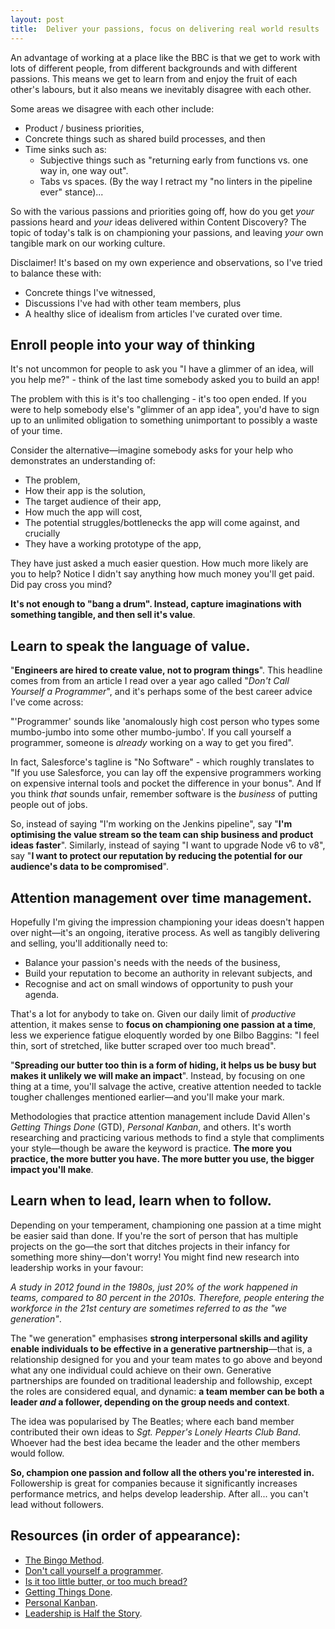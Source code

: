```yaml
---
layout: post
title:  Deliver your passions, focus on delivering real world results
---
```




An advantage of working at a place like the BBC is that we get to work with lots
of different people, from different backgrounds and with different passions.
This means we get to learn from and enjoy the fruit of each other's labours, but
it also means we inevitably disagree with each other.

Some areas we disagree with each other include:

- Product / business priorities,
- Concrete things such as shared build processes, and then
- Time sinks such as:
    - Subjective things such as "returning early from functions vs. one way in,
        one way out".
    - Tabs vs spaces. (By the way I retract my "no linters in the pipeline
        ever" stance)...

So with the various passions and priorities going off, how do you get _your_
passions heard and _your_ ideas delivered within Content Discovery? The topic of
today's talk is on championing your passions, and leaving _your_ own tangible
mark on our working culture.

Disclaimer! It's based on my own experience and observations, so I've tried to
balance these with:

- Concrete things I've witnessed,
- Discussions I've had with other team members, plus
- A healthy slice of idealism from articles I've curated over time.

## Enroll people into your way of thinking

It's not uncommon for people to ask you "I have a glimmer of an idea, will you
help me?" - think of the last time somebody asked you to build an app!

The problem with this is it's too challenging - it's too open ended. If you
were to help somebody else's "glimmer of an app idea", you'd have to sign up to
an unlimited obligation to something unimportant to possibly a waste of your
time.

Consider the alternative—imagine somebody asks for your help who demonstrates an
understanding of:

- The problem,
- How their app is the solution,
- The target audience of their app,
- How much the app will cost,
- The potential struggles/bottlenecks the app will come against, and crucially
- They have a working prototype of the app,

They have just asked a much easier question. How much more likely are you to
help? Notice I didn't say anything how much money you'll get paid. Did pay
cross you mind?

**It's not enough to "bang a drum". Instead, capture imaginations with
something tangible, and then sell it's value**.

## Learn to speak the language of value.

"**Engineers are hired to create value, not to program things**". This headline
comes from from an article I read over a year ago called "_Don't Call Yourself a
Programmer_", and it's perhaps some of the best career advice I've come across:

"'Programmer' sounds like 'anomalously high cost person who types some
mumbo-jumbo into some other mumbo-jumbo'. If you call yourself a programmer,
someone is _already_ working on a way to get you fired".

In fact, Salesforce's tagline is "No Software" - which roughly translates to
"If you use Salesforce, you can lay off the expensive programmers working on
expensive internal tools and pocket the difference in your bonus". And If you
think _that_ sounds unfair, remember software is the _business_ of putting
people out of jobs.

So, instead of saying "I'm working on the Jenkins pipeline", say "**I'm optimising
the value stream so the team can ship business and product ideas faster**".
Similarly, instead of saying "I want to upgrade Node v6 to v8", say "**I want to
protect our reputation by reducing the potential for our audience's data to
be compromised**".

## Attention management over time management.

Hopefully I'm giving the impression championing your ideas doesn't happen over
night—it's an ongoing, iterative process. As well as tangibly delivering and
selling, you'll additionally need to:

- Balance your passion's needs with the needs of the business,
- Build your reputation to become an authority in relevant subjects, and
- Recognise and act on small windows of opportunity to push your agenda.

That's a lot for anybody to take on. Given our daily limit of _productive_
attention, it makes sense to  **focus on championing one passion at a
time**, less we experience fatigue eloquently worded by one Bilbo Baggins:
"I feel thin, sort of stretched, like butter scraped over too much bread".

"**Spreading our butter too thin is a form of hiding, it helps us be busy but
makes it unlikely we will make an impact**". Instead, by focusing on one thing
at a time, you'll salvage the active, creative attention needed to tackle
tougher challenges mentioned earlier—and you'll make your mark.

Methodologies that practice attention management include David Allen's _Getting
Things Done_ (GTD), _Personal Kanban_, and others. It's worth researching and
practicing various methods to find a style that compliments your style—though be
aware the keyword is practice. **The more you practice, the more butter you have.
The more butter you use, the bigger impact you'll make**.

## Learn when to lead, learn when to follow.

Depending on your temperament, championing one passion at a time might be easier
said than done. If you're the sort of person that has multiple projects on the
go—the sort that ditches projects in their infancy for something more shiny—don't
worry! You might find new research into leadership works in your favour:

_A study in 2012 found in the 1980s, just 20% of the work happened in teams,
compared to 80 percent in the 2010s. Therefore, people entering the workforce
in the 21st century are sometimes referred to as the "we generation"_.

The "we generation" emphasises **strong interpersonal skills and agility enable
individuals to be effective in a generative partnership**—that is, a
relationship designed for you and your team mates to go above and beyond what
any one individual could achieve on their own. Generative partnerships are
founded on traditional leadership and followship, except the roles are considered
equal, and dynamic: **a team member can be both a leader _and_ a follower,
depending on the group needs and context**.

The idea was popularised by The Beatles; where each band member contributed their
own ideas to _Sgt. Pepper's Lonely Hearts Club Band_. Whoever had the best idea
became the leader and the other members would follow.

**So, champion one passion and follow all the others you're interested in.**
Followership is great for companies because it significantly increases
performance metrics, and helps develop leadership. After all... you can't lead
without followers.

## Resources (in order of appearance):
- [The Bingo Method](https://getpocket.com/a/read/1701413391).
- [Don't call yourself a programmer](http://www.kalzumeus.com/2011/10/28/dont-call-yourself-a-programmer/).
- [Is it too little butter, or too much bread?](http://sethgodin.typepad.com/seths_blog/2015/12/is-it-too-little-butter-or-too-much-bread.html)
- [Getting Things Done](https://www.amazon.co.uk/Getting-Things-Done-Stress-free-Productivity/dp/0349408947/ref=sr_1_1?ie=UTF8&qid=1530449922&sr=8-1&keywords=getting+things+done).
- [Personal Kanban](https://www.amazon.co.uk/Personal-Kanban-Mapping-Work-Navigating/dp/1453802266/ref=sr_1_1?s=books&ie=UTF8&qid=1530449948&sr=1-1&keywords=personal+kanban).
- [Leadership is Half the Story](https://www.blinkist.com/books/leadership-is-half-the-story-en?r=1&st=leadership%20is%20half%20the%20story).
